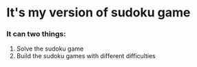# It's my version of sudoku game

### It can two things:
1. Solve the sudoku game 
2. Build the sudoku games with different difficulties

